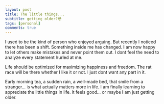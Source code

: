 ```yaml
---
layout: post
title: The little things...
subtitle: getting older?😳
tags: [personal]
comments: true
---
```


I used to be the kind of person who enjoyed arguing. But recently I noticed there has been a shift. Something inside me has changed. I am now happy to let others make mistakes and never point them out. I dont feel the need to analyze every statement hurled at me.

Life should be optimized for maximizing happiness and freedom. The rat race will be there whether I like it or not. I just dont want any part in it. 

Early morning tea, a sudden rain,  a well-made bed, that smile from a stranger...  is what actually matters more in life. I am finally learning to appreciate the little things in life. It feels good... or maybe I am just getting older.
